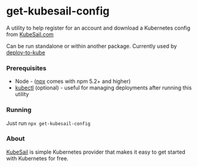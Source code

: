 # get-kubesail-config

A utility to help register for an account and download a Kubernetes config from [KubeSail.com](https://kubesail.com)

Can be run standalone or within another package. Currently used by [deploy-to-kube](https://github.com/kubesail/deploy-to-kube)

### Prerequisites

- Node - ([npx](https://medium.com/@maybekatz/introducing-npx-an-npm-package-runner-55f7d4bd282b) comes with npm 5.2+ and higher)
- [kubectl](https://kubernetes.io/docs/tasks/tools/install-kubectl/) (optional) - useful for managing deployments after running this utility

### Running

Just run `npx get-kubesail-config`

### About

[KubeSail](https://kubesail.com) is simple Kubernetes provider that makes it easy to get started with Kubernetes for free.
